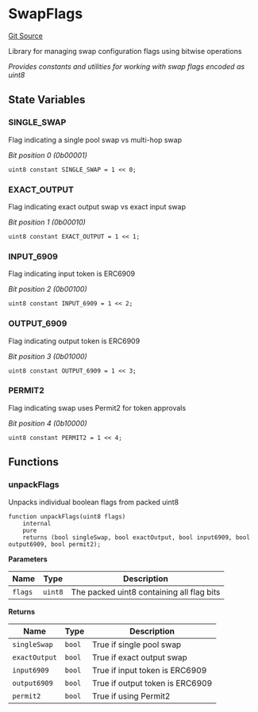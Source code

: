 # SwapFlags
[Git Source](https://github.com/z0r0z/v4-router/blob/2136c4940d470a172e9d496b4ec339d98f9187ae/src/libraries/SwapFlags.sol)

Library for managing swap configuration flags using bitwise operations

*Provides constants and utilities for working with swap flags encoded as uint8*


## State Variables
### SINGLE_SWAP
Flag indicating a single pool swap vs multi-hop swap

*Bit position 0 (0b00001)*


```solidity
uint8 constant SINGLE_SWAP = 1 << 0;
```


### EXACT_OUTPUT
Flag indicating exact output swap vs exact input swap

*Bit position 1 (0b00010)*


```solidity
uint8 constant EXACT_OUTPUT = 1 << 1;
```


### INPUT_6909
Flag indicating input token is ERC6909

*Bit position 2 (0b00100)*


```solidity
uint8 constant INPUT_6909 = 1 << 2;
```


### OUTPUT_6909
Flag indicating output token is ERC6909

*Bit position 3 (0b01000)*


```solidity
uint8 constant OUTPUT_6909 = 1 << 3;
```


### PERMIT2
Flag indicating swap uses Permit2 for token approvals

*Bit position 4 (0b10000)*


```solidity
uint8 constant PERMIT2 = 1 << 4;
```


## Functions
### unpackFlags

Unpacks individual boolean flags from packed uint8


```solidity
function unpackFlags(uint8 flags)
    internal
    pure
    returns (bool singleSwap, bool exactOutput, bool input6909, bool output6909, bool permit2);
```
**Parameters**

|Name|Type|Description|
|----|----|-----------|
|`flags`|`uint8`|The packed uint8 containing all flag bits|

**Returns**

|Name|Type|Description|
|----|----|-----------|
|`singleSwap`|`bool`|True if single pool swap|
|`exactOutput`|`bool`|True if exact output swap|
|`input6909`|`bool`|True if input token is ERC6909|
|`output6909`|`bool`|True if output token is ERC6909|
|`permit2`|`bool`|True if using Permit2|


